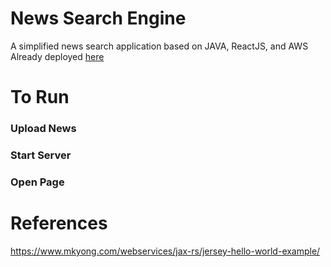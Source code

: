 News Search Engine
=============
A simplified news search application based on JAVA, ReactJS, and AWS <br/> 
Already deployed [here](http://www.dongyang.cyou)

To Run
======

### Upload News

### Start Server

### Open Page


References
==========
https://www.mkyong.com/webservices/jax-rs/jersey-hello-world-example/
